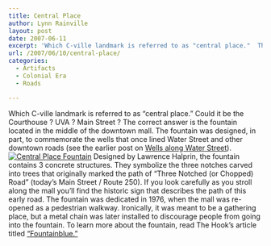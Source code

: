```yaml
---
title: Central Place
author: Lynn Rainville
layout: post
date: 2007-06-11
excerpt: 'Which C-ville landmark is referred to as "central place."  The Courthouse ? UVA ? Main Street ? The correct answer is.....'
url: /2007/06/10/central-place/
categories:
  - Artifacts
  - Colonial Era
  - Roads

---
```

Which C-ville landmark is referred to as &#8220;central place.&#8221; Could it be the Courthouse ? UVA ? Main Street ? The correct answer is the fountain located in the middle of the downtown mall. The fountain was designed, in part, to commemorate the wells that once lined Water Street and other downtown roads (see the earlier post on <a href="http://www.locohistory.org/blog/2007/06/03/water-street-well-wishes/" target="_blank">Wells along Water Street</a>).<a href="http://www.locohistory.org/blog/?attachment_id=137" rel="attachment wp-att-137" title="Central Place Fountain"><img src="http://www.locohistory.org/blog/wp-content/uploads/2007/06/fountainmall.jpg" alt="Central Place Fountain" /></a> Designed by Lawrence Halprin, the fountain contains 3 concrete structures. They symbolize the three notches carved into trees that originally marked the path of &#8220;Three Notched (or Chopped) Road&#8221; (today&#8217;s Main Street / Route 250). If you look carefully as you stroll along the mall you&#8217;ll find the historic sign that describes the path of this early road. The fountain was dedicated in 1976, when the mall was re-opened as a pedestrian walkway. Ironically, it was meant to be a gathering place, but a metal chain was later installed to discourage people from going into the fountain. To learn more about the fountain, read The Hook&#8217;s article titled <a href="http://www.readthehook.com/stories/2007/01/18/ONARCH%200603.rtf.aspx" target="_blank">&#8220;Fountainblue.&#8221;</a>
